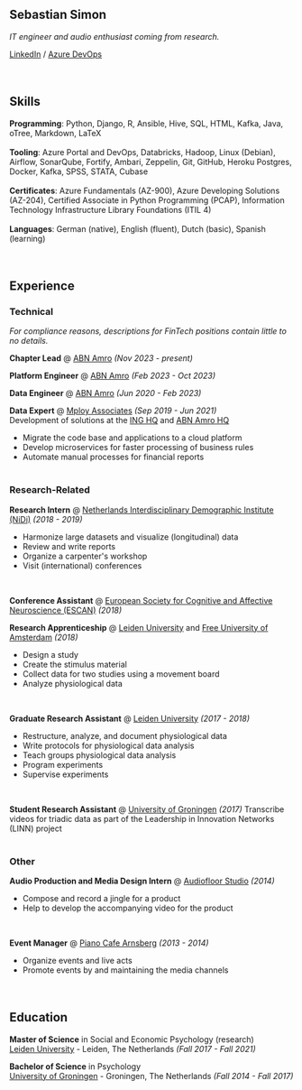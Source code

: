 ## **Sebastian Simon**

_IT engineer and audio enthusiast coming from research._ <br>

[LinkedIn](https://www.linkedin.com/in/sebastians-url/) / [Azure DevOps](https://dev.azure.com/sebastian-simon/) 
<br><br><br>

## **Skills**

**Programming**: Python, Django, R, Ansible, Hive, SQL, HTML, Kafka, Java, oTree, Markdown, LaTeX <br><br>
**Tooling**: Azure Portal and DevOps, Databricks, Hadoop, Linux (Debian), Airflow, SonarQube, Fortify, Ambari, Zeppelin, Git, GitHub, Heroku Postgres, Docker, Kafka, SPSS, STATA, Cubase <br><br>
**Certificates**: Azure Fundamentals (AZ-900), Azure Developing Solutions (AZ-204), Certified Associate in Python Programming (PCAP), Information Technology Infrastructure Library Foundations (ITIL 4) <br><br>
**Languages**: German (native), English (fluent), Dutch (basic), Spanish (learning) 
<br><br><br>

## **Experience**

### **Technical**

_For compliance reasons, descriptions for FinTech positions contain little to no details._

**Chapter Lead** @ [ABN Amro](https://www.abnamro.nl/en/personal/index.html) _(Nov 2023 - present)_
<br>

**Platform Engineer** @ [ABN Amro](https://www.abnamro.nl/en/personal/index.html) _(Feb 2023 - Oct 2023)_
<br>

**Data Engineer** @ [ABN Amro](https://www.abnamro.nl/en/personal/index.html) _(Jun 2020 - Feb 2023)_
<br>

**Data Expert** @ [Mploy Associates](https://www.mployassociates.com) _(Sep 2019 - Jun 2021)_ <br>
Development of solutions at the [ING HQ](https://www.ing.nl/particulier/english/index.html) and [ABN Amro HQ](https://www.abnamro.nl/en/personal/index.html)<br>
- Migrate the code base and applications to a cloud platform
- Develop microservices for faster processing of business rules
- Automate manual processes for financial reports
<br><br>
    
### **Research-Related**

**Research Intern** @ [Netherlands Interdisciplinary Demographic Institute (NiDi)](https://www.knaw.nl/en/institutes/nidi) _(2018 - 2019)_ <br>
- Harmonize large datasets and visualize (longitudinal) data
- Review and write reports
- Organize a carpenter's workshop
- Visit (international) conferences
<br>

**Conference Assistant** @ [European Society for Cognitive and Affective Neuroscience (ESCAN)](https://escaneurosci.eu) _(2018)_
<br>

**Research Apprenticeship** @ [Leiden University](https://www.universiteitleiden.nl/en/) and [Free University of Amsterdam](https://vu.nl/en) _(2018)_ <br>
- Design a study
- Create the stimulus material
- Collect data for two studies using a movement board
- Analyze physiological data
<br>

**Graduate Research Assistant** @ [Leiden University](https://www.universiteitleiden.nl/en/) _(2017 - 2018)_ <br>
- Restructure, analyze, and document physiological data
- Write protocols for physiological data analysis
- Teach groups physiological data analysis
- Program experiments
- Supervise experiments
<br>

**Student Research Assistant** @ [University of Groningen](https://www.rug.nl) _(2017)_ 
Transcribe videos for triadic data as part of the Leadership in Innovation Networks (LINN) project
<br><br>

### **Other**

**Audio Production and Media Design Intern** @ [Audiofloor Studio](https://audiofloor.de) _(2014)_ <br>
- Compose and record a jingle for a product
- Help to develop the accompanying video for the product
<br>

**Event Manager** @ [Piano Cafe Arnsberg](http://www.wogibts.com/kunden/deutschland/nordrhein-westfalen/hochsauerlandkreis/arnsberg/piano_cafe_cocktails_portugiesische_spezialitaeten/index.php?id=3748) _(2013 - 2014)_<br>
- Organize events and live acts
- Promote events by and maintaining the media channels 
<br><br><br>

## **Education**

**Master of Science** in Social and Economic Psychology (research) <br>
[Leiden University](https://www.universiteitleiden.nl/en/) - Leiden, The Netherlands _(Fall 2017 - Fall 2021)_ <br>

**Bachelor of Science** in Psychology<br>
[University of Groningen](https://www.rug.nl) - Groningen, The Netherlands _(Fall 2014 - Fall 2017)_ <br><br>
